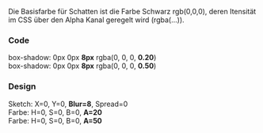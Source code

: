 Die Basisfarbe für Schatten ist die Farbe Schwarz rgb(0,0,0), deren Itensität im CSS über den Alpha Kanal geregelt wird (rgba(...)).  

### Code  
box-shadow: 0px 0px __8px__ rgba(0, 0, 0, __0.20__)   
box-shadow: 0px 0px __8px__ rgba(0, 0, 0, __0.50__)

### Design  
Sketch: X=0, Y=0, __Blur=8__, Spread=0  
Farbe: H=0, S=0, B=0, __A=20__  
Farbe: H=0, S=0, B=0, __A=50__  
